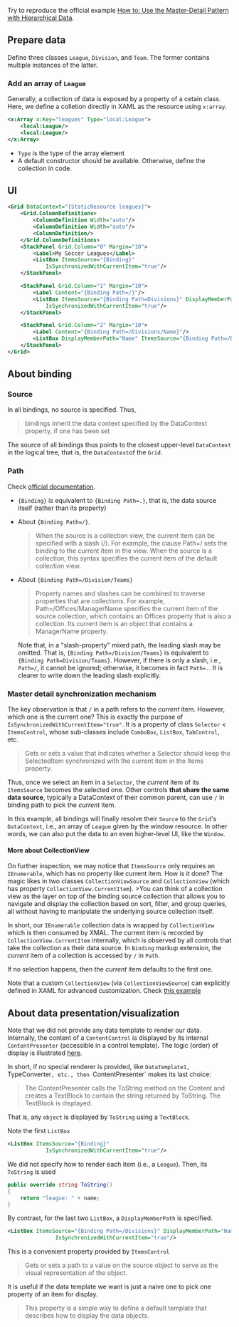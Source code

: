 ﻿Try to reproduce the official example [How to: Use the Master-Detail Pattern with Hierarchical Data](https://docs.microsoft.com/en-us/dotnet/desktop/wpf/data/how-to-use-the-master-detail-pattern-with-hierarchical-data?view=netframeworkdesktop-4.8&viewFallbackFrom=netdesktop-5.0).

## Prepare data
Define three classes `League`, `Division`, and `Team`. The former contains multiple instances of the latter.

### Add an array of `League`
Generally, a collection of data is exposed by a property of a cetain class. Here, we define a colletion directly in XAML as the resource using `x:array`.
```xml
<x:Array x:Key="leagues" Type="local:League">
    <local:League/>
    <local:League/>
</x:Array>
```
- `Type` is the type of the array element
- A default constructor should be available. Otherwise, define the collection in code.

## UI
```xml
<Grid DataContext="{StaticResource leagues}">
    <Grid.ColumnDefinitions>
        <ColumnDefinition Width="auto"/>
        <ColumnDefinition Width="auto"/>
        <ColumnDefinition/>
    </Grid.ColumnDefinitions>
    <StackPanel Grid.Column="0" Margin="10">
        <Label>My Soccer Leagues</Label>
        <ListBox ItemsSource="{Binding}"
            IsSynchronizedWithCurrentItem="true"/>
    </StackPanel>

    <StackPanel Grid.Column="1" Margin="10">
        <Label Content="{Binding Path=/}"/>
        <ListBox ItemsSource="{Binding Path=Divisions}" DisplayMemberPath="Name"
            IsSynchronizedWithCurrentItem="true"/>
    </StackPanel>

    <StackPanel Grid.Column="2" Margin="10">
        <Label Content="{Binding Path=/Divisions/Name}"/>
        <ListBox DisplayMemberPath="Name" ItemsSource="{Binding Path=/Divisions/Teams}"/>
    </StackPanel>
</Grid>
```

## About binding
### Source
In all bindings, no source is specified. Thus, 
>bindings inherit the data context specified by the DataContext property, if one has been set

The source of all bindings thus points to the closest upper-level `DataContext` in the logical tree, that is, the `DataContext`of the `Grid`.
### Path
Check [official documentation](https://docs.microsoft.com/en-us/dotnet/api/system.windows.data.binding.path?redirectedfrom=MSDN&view=net-5.0#remarks).

- `{Binding}` is equivalent to `{Binding Path=.}`, that is, the data source itself (rather than its property)
- About `{Binding Path=/}`.
    >When the source is a collection view, the current item can be specified with a slash (/). For example, the clause Path=/ sets the binding to the current item in the view. When the source is a collection, this syntax specifies the current item of the default collection view.
- About `{Binding Path=/Division/Teams}`
    >Property names and slashes can be combined to traverse properties that are collections. For example, Path=/Offices/ManagerName specifies the current item of the source collection, which contains an Offices property that is also a collection. Its current item is an object that contains a ManagerName property.
    
    Note that, in a "slash-property" mixed path, the leading slash may be omitted. That is, `{Binding Path=/Division/Teams}` is equivalent to `{Binding Path=Division/Teams}`. However, if there is only a slash, i.e., `Path=/`, it cannot be ignored; otherwise, it becomes in fact `Path=.`. It is clearer to write down the leading slash explicitly.
### Master detail synchronization mechanism
The key observation is that `/` in a path refers to the *current* item. However, which one is the current one? This is exactly the purpose of `IsSynchronizedWithCurrentItem="true"`. It is a property of class `Selector` < `ItemsControl`, whose sub-classes include `ComboBox`, `ListBox`, `TabControl`, etc.
>Gets or sets a value that indicates whether a Selector should keep the SelectedItem synchronized with the current item in the Items property.

Thus, once we select an item in a `Selector`, the *current* item of its `ItemsSource` becomes the selected one. Other controls **that share the same data source**, typically a DataContext of their common parent, can use `/` in binding path to pick the *current* item. 

In this example, all bindings will finally resolve their `Source` to the `Grid`'s `DataContext`, i.e., an array of `League` given by the window resource. In other words, we can also put the data to an even higher-level UI, like the `Window`.

#### More about CollectionView

On further inspection, we may notice that `ItemsSource` only requires an `IEnumerable`, which has no property like current item. How is it done? The magic likes in two classes `CollectionViewSource` and `CollectionView` (which has property `CollectionView.CurrentItem`). 
    >You can think of a collection view as the layer on top of the binding source collection that allows you to navigate and display the collection based on sort, filter, and group queries, all without having to manipulate the underlying source collection itself. 

In short, our `IEnumerable` collection data is wrapped by `CollectionView` which is then consumed by XMAL. The current item is recorded by `CollectionView.CurrentItem` internally, which is observed by all controls that take the collection as their data source. In `Binding` markup extension, the *current* item of a collection is accessed by `/` in `Path`.

If no selection happens, then the *current* item defaults to the first one. 


Note that a custom `CollectionView` (via `CollectionViewSource`) can explicitly defined in XAML for advanced customization. Check [this example](https://docs.microsoft.com/en-us/dotnet/api/system.windows.controls.itemscontrol.displaymemberpath?view=net-5.0#examples)

## About data presentation/visualization
Note that we did not provide any data template to render our data. Internally, the content of a `ContentControl` is displayed by its internal `ContentPresenter` (accessible in a control template). The logic (order) of display is illustrated [here](https://docs.microsoft.com/en-us/dotnet/api/system.windows.controls.contentpresenter?view=net-5.0#remarks).

In short, if no special renderer is provided, like `DataTemplate1, `TypeConverter`, etc., then `ContentPresenter` makes its last choice:
>The ContentPresenter calls the ToString method on the Content and creates a TextBlock to contain the string returned by ToString. The TextBlock is displayed.

That is, any `object` is displayed by `ToString` using a `TextBlock`.

Note the first `ListBox`
```xml
<ListBox ItemsSource="{Binding}"
            IsSynchronizedWithCurrentItem="true"/>
```
We did not specify how to render each item (i.e., a `League`). Then, its `ToString` is used
```csharp
public override string ToString()
{
    return "league: " + name;
}
```

By contrast, for the last two `ListBox`, a `DisplayMemberPath` is specified.
```xml
<ListBox ItemsSource="{Binding Path=/Divisions}" DisplayMemberPath="Name"
               IsSynchronizedWithCurrentItem="true"/>
```
This is a convenient property provided by `ItemsControl`
>Gets or sets a path to a value on the source object to serve as the visual representation of the object.

It is useful if the data template we want is just a naive one to pick one property of an item for display.
>This property is a simple way to define a default template that describes how to display the data objects.








